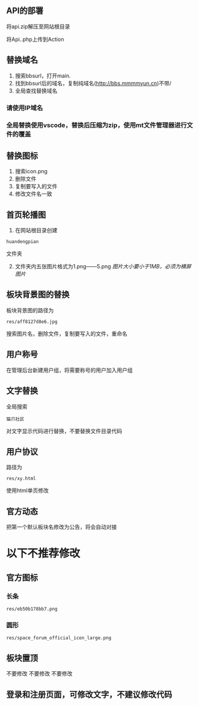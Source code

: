 ## API的部署　　　　

将api.zip解压至网站根目录

将Api..php上传到Action

## 替换域名

1. 搜索bbsurl，打开main.
2. 找到bbsurl后的域名，复制纯域名(http://bbs.mmmmyun.cn)不带/
3. 全局查找替换域名
### 请使用IP域名

### 全局替换使用vscode，替换后压缩为zip，使用mt文件管理器进行文件的覆盖

## 替换图标

1. 搜索icon.png
2. 删除文件
3. 复制要写入的文件
4. 修改文件名一致

## 首页轮播图

1. 在网站根目录创建
```
huandengpian
```
文件夹

2. 文件夹内五张图片格式为1.png——5.png
 *图片大小要小于1MB，必须为横屏图片* 

## 板块背景图的替换

板块背景图的路径为
```
res/aff8127d8e6.jpg
```
搜索图片名，删除文件，复制要写入的文件，重命名

## 用户称号

在管理后台新建用户组，将需要称号的用户加入用户组

## 文字替换

全局搜索
```
猫爪社区
```
对文字显示代码进行替换，不要替换文件目录代码

## 用户协议

路径为
```
res/xy.html
```
使用html单页修改

## 官方动态

把第一个默认板块名修改为公告，将会自动对接

# 以下不推荐修改

## 官方图标

### 长条

```
res/eb50b178bb7.png
```
### 圆形

```
res/space_forum_official_icon_large.png
```
## 板块置顶

不要修改
不要修改
不要修改

## 登录和注册页面，可修改文字，不建议修改代码





